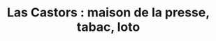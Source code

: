 ---
title: "Las Castors : maison de la presse, tabac, loto"
url: /buxerolles/las-castors-maison-de-la-presse-tabac-loto/
shop: marchand de journaux
---